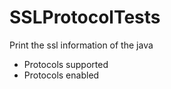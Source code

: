 # SSLProtocolTests
Print the ssl information of the java
 - Protocols supported
 - Protocols enabled
